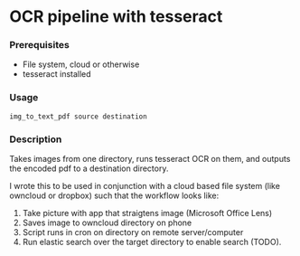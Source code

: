 # OCR pipeline with tesseract

### Prerequisites

* File system, cloud or otherwise
* tesseract installed

### Usage

`img_to_text_pdf source destination`

### Description

Takes images from one directory, runs tesseract OCR on them, and outputs
the encoded pdf to a destination directory.

I wrote this to be used in conjunction with a cloud based file system
(like owncloud or dropbox) such that the workflow looks like:

1. Take picture with app that straigtens image (Microsoft Office Lens)
2. Saves image to owncloud directory on phone
3. Script runs in cron on directory on remote server/computer
4. Run elastic search over the target directory to enable search (TODO).
